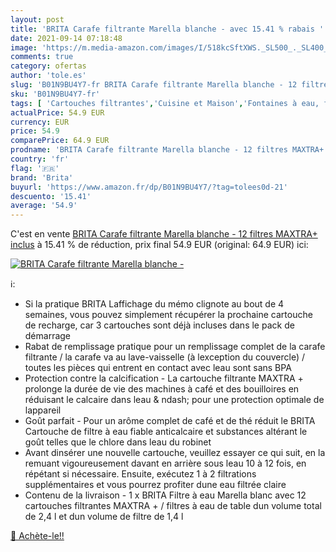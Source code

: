 ```yaml
---
layout: post
title: 'BRITA Carafe filtrante Marella blanche - avec 15.41 % rabais '
date: 2021-09-14 07:18:48
image: 'https://m.media-amazon.com/images/I/518kcSftXWS._SL500_._SL400_.jpg'
comments: true
category: ofertas
author: 'tole.es'
slug: 'B01N9BU4Y7-fr BRITA Carafe filtrante Marella blanche - 12 filtres...'
sku: 'B01N9BU4Y7-fr'
tags: [ 'Cartouches filtrantes','Cuisine et Maison','Fontaines à eau, filtres et cartouches','brita', ]
actualPrice: 54.9 EUR
currency: EUR
price: 54.9
comparePrice: 64.9 EUR
prodname: 'BRITA Carafe filtrante Marella blanche - 12 filtres MAXTRA+ inclus'
country: 'fr'
flag: '🇫🇷'
brand: 'Brita'
buyurl: 'https://www.amazon.fr/dp/B01N9BU4Y7/?tag=tolees0d-21'
descuento: '15.41'
average: '54.9'
---
```


C'est en vente [BRITA Carafe filtrante Marella blanche - 12 filtres MAXTRA+ inclus](https://www.amazon.fr/dp/B01N9BU4Y7/?tag=tolees0d-21)  à  15.41 % de réduction, prix final  54.9 EUR (original: 64.9 EUR) ici:

[![BRITA Carafe filtrante Marella blanche -](https://m.media-amazon.com/images/I/518kcSftXWS._SL500_._SL400_.jpg)](https://www.amazon.fr/dp/B01N9BU4Y7/?tag=tolees0d-21)

ℹ️:

- Si la pratique BRITA Laffichage du mémo clignote au bout de 4 semaines, vous pouvez simplement récupérer la prochaine cartouche de recharge, car 3 cartouches sont déjà incluses dans le pack de démarrage
- Rabat de remplissage pratique pour un remplissage complet de la carafe filtrante / la carafe va au lave-vaisselle (à lexception du couvercle) / toutes les pièces qui entrent en contact avec leau sont sans BPA
- Protection contre la calcification - La cartouche filtrante MAXTRA + prolonge la durée de vie des machines à café et des bouilloires en réduisant le calcaire dans leau & ndash; pour une protection optimale de lappareil
- Goût parfait - Pour un arôme complet de café et de thé réduit le BRITA Cartouche de filtre à eau fiable anticalcaire et substances altérant le goût telles que le chlore dans leau du robinet
- Avant dinsérer une nouvelle cartouche, veuillez essayer ce qui suit, en la remuant vigoureusement davant en arrière sous leau 10 à 12 fois, en répétant si nécessaire. Ensuite, exécutez 1 à 2 filtrations supplémentaires et vous pourrez profiter dune eau filtrée claire
- Contenu de la livraison - 1 x BRITA Filtre à eau Marella blanc avec 12 cartouches filtrantes MAXTRA + / filtres à eau de table dun volume total de 2,4 l et dun volume de filtre de 1,4 l

[🛒 Achète-le!!](https://www.amazon.fr/dp/B01N9BU4Y7/?tag=tolees0d-21)
